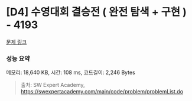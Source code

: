 # [D4] 수영대회 결승전 ( 완전 탐색 + 구현 ) - 4193 

[문제 링크](https://swexpertacademy.com/main/code/problem/problemDetail.do?contestProbId=AWKaG6_6AGQDFARV) 

### 성능 요약

메모리: 18,640 KB, 시간: 108 ms, 코드길이: 2,246 Bytes



> 출처: SW Expert Academy, https://swexpertacademy.com/main/code/problem/problemList.do